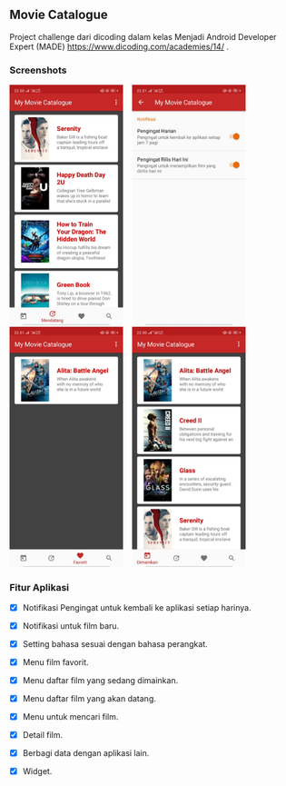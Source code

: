 ## Movie Catalogue

Project challenge dari dicoding dalam kelas Menjadi Android Developer Expert (MADE) https://www.dicoding.com/academies/14/ .

### Screenshots
<img src="https://raw.githubusercontent.com/amwalul/MyMovieCatalogue/master/screenshots/WhatsApp Image 2019-02-21 at 22.57.03 (1).jpeg"
width="200">&nbsp;&nbsp;&nbsp;
<img src="https://raw.githubusercontent.com/amwalul/MyMovieCatalogue/master/screenshots/WhatsApp Image 2019-02-21 at 22.57.03 (2).jpeg"
width="200">&nbsp;&nbsp;&nbsp;
<img src="https://raw.githubusercontent.com/amwalul/MyMovieCatalogue/master/screenshots/WhatsApp Image 2019-02-21 at 22.57.03 (3).jpeg"
width="200">&nbsp;&nbsp;&nbsp;
<img src="https://raw.githubusercontent.com/amwalul/MyMovieCatalogue/master/screenshots/WhatsApp Image 2019-02-21 at 22.57.03.jpeg"
width="200">&nbsp;&nbsp;&nbsp;

### Fitur Aplikasi
- [x] Notifikasi Pengingat untuk kembali ke aplikasi setiap harinya.
- [x] Notifikasi untuk film baru.
- [x] Setting bahasa sesuai dengan bahasa perangkat.
- [x] Menu film favorit.
- [x] Menu daftar film yang sedang dimainkan.
- [x] Menu daftar film yang akan datang.
- [x] Menu untuk mencari film.
- [x] Detail film.
- [x] Berbagi data dengan aplikasi lain.
- [x] Widget.

